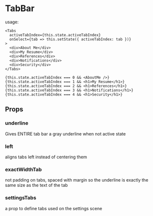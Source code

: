 # TabBar

usage:

```
<Tabs
  activeTabIndex={this.state.activeTabIndex}
  onSelect={tab => this.setState({ activeTabIndex: tab })}
>
  <div>About Me</div>
  <div>My Resume</div>
  <div>References</div>
  <div>Notifications</div>
  <div>Security</div>
</Tabs>

{this.state.activeTabIndex === 0 && <AboutMe />}
{this.state.activeTabIndex === 1 && <h1>My Resume</h1>}
{this.state.activeTabIndex === 2 && <h1>References</h1>}
{this.state.activeTabIndex === 3 && <h1>Notifications</h1>}
{this.state.activeTabIndex === 4 && <h1>Security</h1>}
```

## Props

### underline

Gives ENTIRE tab bar a gray underline when not active state

### left

aligns tabs left instead of centering them

### exactWidthTab

not padding on tabs, spaced with margin so the underline is exactly the same size as the text of the tab

### settingsTabs

a prop to define tabs used on the settings scene
